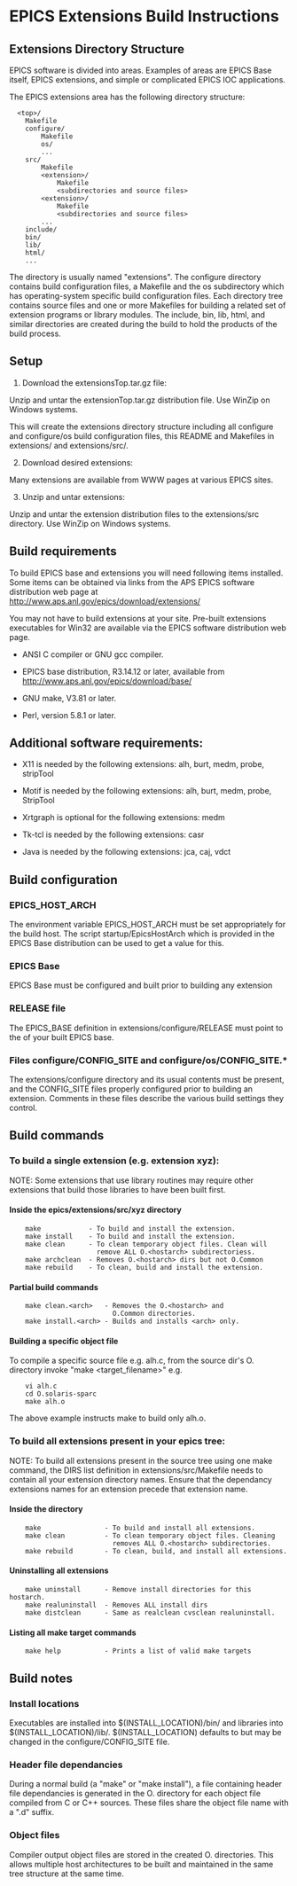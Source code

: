 # EPICS Extensions Build Instructions

## Extensions Directory Structure

EPICS software is divided into <top> areas. Examples of <top> areas are
EPICS Base itself, EPICS extensions, and simple or complicated EPICS IOC
applications.

The EPICS extensions <top> area has the following directory structure:

```
  <top>/
    Makefile
    configure/
        Makefile
        os/
        ...
    src/
        Makefile
        <extension>/
            Makefile
            <subdirectories and source files>
        <extension>/
            Makefile
            <subdirectories and source files>
        ...
    include/
    bin/
    lib/
    html/
    ...
```

The <top> directory is usually named "extensions". The configure
directory contains build configuration files, a Makefile and the os
subdirectory which has operating-system specific build configuration
files. Each <extension> directory tree contains source files and one or
more Makefiles for building a related set of extension programs or
library modules. The include, bin, lib, html, and similar directories
are created during the build to hold the products of the build process.

## Setup

1. Download the extensionsTop.tar.gz file:

Unzip and untar the extensionTop.tar.gz distribution file. Use WinZip on
Windows systems.

This will create the extensions directory structure including all
configure and configure/os build configuration files, this README and
Makefiles in extensions/ and extensions/src/.

2. Download desired extensions:

Many extensions are available from WWW pages at various EPICS sites.

3. Unzip and untar extensions:

Unzip and untar the extension distribution files to the extensions/src
directory. Use WinZip on Windows systems.

## Build requirements

To build EPICS base and extensions you will need following items
installed. Some items can be obtained via links from the APS EPICS
software distribution web page at
    http://www.aps.anl.gov/epics/download/extensions/

You may not have to build extensions at your site. Pre-built extensions
executables for Win32 are available via the EPICS software distribution
web page.

* ANSI C compiler or GNU gcc compiler.

* EPICS base distribution, R3.14.12 or later, available from
    http://www.aps.anl.gov/epics/download/base/

* GNU make, V3.81 or later.

* Perl, version 5.8.1 or later.

## Additional software requirements:

* X11 is needed by the following extensions:
  alh, burt, medm, probe, stripTool

* Motif is needed by the following extensions:
  alh, burt, medm, probe, StripTool

* Xrtgraph is optional for the following extensions:
  medm

* Tk-tcl is needed by the following extensions:
  casr

* Java is needed by the following extensions:
  jca, caj, vdct

## Build configuration

### EPICS_HOST_ARCH

The environment variable EPICS_HOST_ARCH must be set appropriately for
the build host. The script startup/EpicsHostArch which is provided in
the EPICS Base distribution can be used to get a value for this.

### EPICS Base

EPICS Base must be configured and built prior to building any extension

### RELEASE file

The EPICS_BASE definition in extensions/configure/RELEASE must point to
the <top> of your built EPICS base.

### Files configure/CONFIG_SITE and configure/os/CONFIG_SITE.*

The extensions/configure directory and its usual contents must be
present, and the CONFIG_SITE files properly configured prior to building
an extension. Comments in these files describe the various build
settings they control.

## Build commands

### To build a single extension (e.g. extension xyz):

NOTE: Some extensions that use library routines may require other
extensions that build those libraries to have been built first.

#### Inside the epics/extensions/src/xyz directory

```
    make            - To build and install the extension.
    make install    - To build and install the extension.
    make clean      - To clean temporary object files. Clean will
                      remove ALL O.<hostarch> subdirectoriess.
    make archclean  - Removes O.<hostarch> dirs but not O.Common
    make rebuild    - To clean, build and install the extension.
```

#### Partial build commands

```
    make clean.<arch>   - Removes the O.<hostarch> and
                          O.Common directories.
    make install.<arch> - Builds and installs <arch> only.
```

#### Building a specific object file

To compile a specific source file e.g. alh.c, from the source dir's
O.<arch> directory invoke "make <target_filename>" e.g.

```
    vi alh.c
    cd O.solaris-sparc
    make alh.o
```

The above example instructs make to build only alh.o.

### To build all extensions present in your epics tree:

NOTE: To build all extensions present in the source tree using one make
command, the DIRS list definition in extensions/src/Makefile needs to
contain all your extension directory names. Ensure that the dependancy
extensions names for an extension precede that extension name.

#### Inside the <top> directory

```
    make                - To build and install all extensions.
    make clean          - To clean temporary object files. Cleaning
                          removes ALL O.<hostarch> subdirectories.
    make rebuild        - To clean, build, and install all extensions.
```

#### Uninstalling all extensions

```
    make uninstall      - Remove install directories for this hostarch.
    make realuninstall  - Removes ALL install dirs
    make distclean      - Same as realclean cvsclean realuninstall.
```

#### Listing all make target commands

```
    make help           - Prints a list of valid make targets
```

## Build notes

### Install locations

Executables are installed into $(INSTALL_LOCATION)/bin/<arch> and
libraries into $(INSTALL_LOCATION)/lib/<arch>. $(INSTALL_LOCATION)
defaults to <top> but may be changed in the configure/CONFIG_SITE
file.

### Header file dependancies

During a normal build (a "make" or "make install"), a file
containing header file dependancies is generated in the O.<arch>
directory for each object file compiled from C or C++ sources.
These files share the object file name with a ".d" suffix.

### Object files

Compiler output object files are stored in the created O.<arch>
directories. This allows multiple host architectures to be built
and maintained in the same tree structure at the same time.

